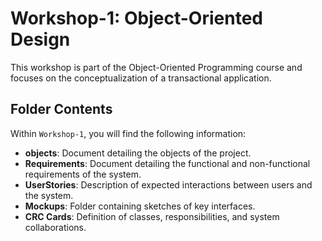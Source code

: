 # Workshop-1: Object-Oriented Design

This workshop is part of the Object-Oriented Programming course and focuses on the conceptualization of a transactional application.

## Folder Contents

Within `Workshop-1`, you will find the following information:

- **objects**: Document detailing the objects of the project.
- **Requirements**: Document detailing the functional and non-functional requirements of the system.
- **UserStories**: Description of expected interactions between users and the system.
- **Mockups**: Folder containing sketches of key interfaces.
- **CRC Cards**: Definition of classes, responsibilities, and system collaborations.
